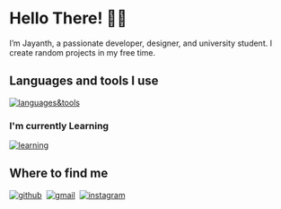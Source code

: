 # Hello There! 👋🏽

I’m Jayanth, a passionate developer, designer, and university student. I create random projects in my free time.

## Languages and tools I use
[![languages&tools](https://skillicons.dev/icons?i=html,css,js,react,nodejs,swift,c,py,mysql,figma,git)](#)

### I'm currently Learning
[![learning](https://skillicons.dev/icons?i=ts,sass,tailwind,nextjs)](#)

## Where to find me
[![github](https://skillicons.dev/icons?i=github)](https://github.com/jayanthh71)&nbsp;
[![gmail](https://skillicons.dev/icons?i=gmail)](mailto:jayanth37069@gmail.com)&nbsp;
[![instagram](https://skillicons.dev/icons?i=instagram)](https://instagram.com/jayanthh.h)
